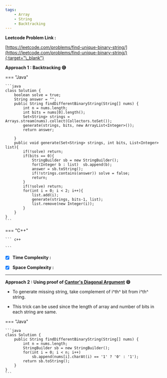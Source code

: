 ```yaml
---
tags:
    - Array
    - String
    - Backtracking
---
```


**Leetcode Problem Link :**

[https://leetcode.com/problems/find-unique-binary-string/](https://leetcode.com/problems/find-unique-binary-string/){:target="\_blank"}

**Approach 1 : Backtracking :sweat_smile:**

=== "Java"

    ```java
    class Solution {
        boolean solve = true;
        String answer = "";
        public String findDifferentBinaryString(String[] nums) {
            int n = nums.length;
            int bits = nums[0].length();
            Set<String> strings = Arrays.stream(nums).collect(Collectors.toSet());
            generate(strings, bits, new ArrayList<Integer>());
            return answer;

        }
        public void generate(Set<String> strings, int bits, List<Integer> list){
            if(!solve) return;
            if(bits == 0){
                StringBuilder sb = new StringBuilder();
                for(Integer b : list)  sb.append(b);
                answer = sb.toString();
                if(!strings.contains(answer)) solve = false;
                return;
            }
            if(!solve) return;
            for(int i = 0; i < 2; i++){
                list.add(i);
                generate(strings, bits-1, list);
                list.remove(new Integer(i));
            }
        }
    }
    ```

=== "C++"

    ``` c++

    ```

-   [x] **Time Complexity :**

-   [x] **Space Complexity :**

<hr>

**Approach 2 : Using proof of [Cantor's Diagonal Argument](https://en.wikipedia.org/wiki/Cantor%27s_diagonal_argument) :smile:**

-   To generate missing string, take complement of i^th^ bit from i^th^ string.

-   This trick can be used since the length of array and number of bits in each string are same.

=== "Java"

    ```java
    class Solution {
        public String findDifferentBinaryString(String[] nums) {
            int n = nums.length;
            StringBuilder sb = new StringBuilder();
            for(int i = 0; i < n; i++)
                sb.append(nums[i].charAt(i) == '1' ? '0' : '1');
            return sb.toString();
        }
    }
    ```
